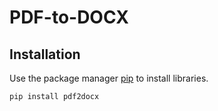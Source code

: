 # PDF-to-DOCX

## Installation

Use the package manager [pip](https://pip.pypa.io/en/stable/) to install libraries.

```bash
pip install pdf2docx
```